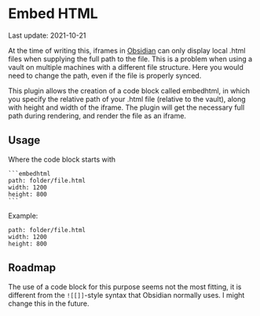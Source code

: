 # Embed HTML
Last update: 2021-10-21

At the time of writing this, iframes in [Obsidian](https://obsidian.md/) can only display local .html files when supplying the full path to the file.
This is a problem when using a vault on multiple machines with a different file structure. Here you would need to change the path, even if the file is properly synced.

This plugin allows the creation of a code block called embedhtml, in which you specify the relative path of your .html file (relative to the vault), along with
height and width of the iframe.
The plugin will get the necessary full path during rendering, and render the file as an iframe.

## Usage

Where the code block starts with 
~~~text
```embedhtml
path: folder/file.html
width: 1200
height: 800
```
~~~

Example:

```embedhtml
path: folder/file.html
width: 1200
height: 800
```

## Roadmap

The use of a code block for this purpose seems not the most fitting, it is different from the `![[]]`-style syntax that Obsidian normally uses.
I might change this in the future.

